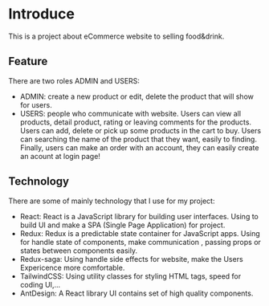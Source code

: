 # Introduce
This is a project about eCommerce website to selling food&drink. 

## Feature
There are two roles ADMIN and USERS:
- ADMIN: create a new product or edit, delete the product that will show for users.
- USERS: people who communicate with website. Users can view all products, detail product, rating or leaving comments
          for the products. Users can add, delete or pick up some products in the cart to buy. Users can searching the
          name of the product that they want, easily to finding. Finally, users can make an order with an account,
          they can easily create an acount at login page!

## Technology
There are some of mainly technology that I use for my project:
- React: React is a JavaScript library for building user interfaces. Using to build UI and make a SPA (Single Page Application)
          for project.
- Redux: Redux is a predictable state container for JavaScript apps. Using for handle state of components, make communication
          , passing props or states between components easily.
- Redux-saga: Using handle side effects for website, make the Users Expericence more comfortable.
- TailwindCSS: Using utility classes for styling HTML tags, speed for coding UI,...
- AntDesign: A React library UI contains set of high quality components.


